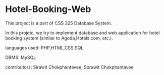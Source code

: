 # Hotel-Booking-Web

This project is a part of CSS 325 Database System.

In this projetc, we try to implement database and web application for hotel booking system (similar to Agoda,Hotels.com, etc.).

languages used: PHP,HTML,CSS,SQL 

DBMS: MySQL

contributors: Sirawit Chokphantavee, Sorawit Chokphantavee
